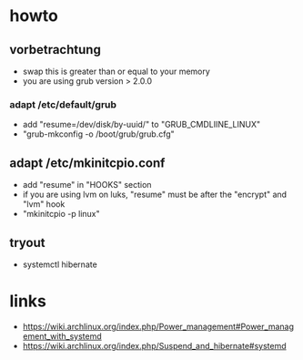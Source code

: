 # howto

## vorbetrachtung

* swap this is greater than or equal to your memory
* you are using grub version > 2.0.0

### adapt /etc/default/grub

* add "resume=/dev/disk/by-uuid/<uuid of your swap>" to "GRUB_CMDLIINE_LINUX"
* "grub-mkconfig -o /boot/grub/grub.cfg"

## adapt /etc/mkinitcpio.conf

* add "resume" in "HOOKS" section
* if you are using lvm on luks, "resume" must be after the "encrypt" and "lvm" hook
* "mkinitcpio -p linux"

## tryout

* systemctl hibernate

# links

* https://wiki.archlinux.org/index.php/Power_management#Power_management_with_systemd
* https://wiki.archlinux.org/index.php/Suspend_and_hibernate#systemd

